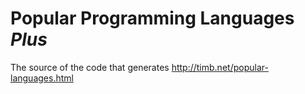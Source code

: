 # Popular Programming Languages *Plus*

The source of the code that generates http://timb.net/popular-languages.html
